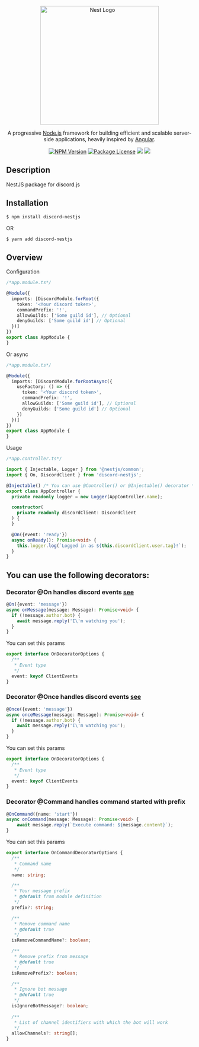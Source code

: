 <p align="center">
  <a href="http://nestjs.com/" target="blank"><img src="https://nestjs.com/img/logo_text.svg" width="320" alt="Nest Logo" /></a>
</p>

[travis-image]: https://api.travis-ci.org/nestjs/nest.svg?branch=master
[travis-url]: https://travis-ci.org/nestjs/nest
[linux-image]: https://img.shields.io/travis/nestjs/nest/master.svg?label=linux
[linux-url]: https://travis-ci.org/nestjs/nest
  
  <p align="center">A progressive <a href="http://nodejs.org" target="blank">Node.js</a> framework for building efficient and scalable server-side applications, heavily inspired by <a href="https://angular.io" target="blank">Angular</a>.</p>
    <p align="center">
<a href="https://www.npmjs.com/~nestjscore"><img src="https://img.shields.io/npm/v/@nestjs/core.svg" alt="NPM Version" /></a>
<a href="https://www.npmjs.com/~nestjscore"><img src="https://img.shields.io/npm/l/@nestjs/core.svg" alt="Package License" /></a>
  <a href="https://paypal.com/paypalme/fjodorrybakov"><img src="https://img.shields.io/badge/Donate-PayPal-dc3d53.svg"/></a>
  <a href="https://twitter.com/nestframework"><img src="https://img.shields.io/twitter/follow/nestframework.svg?style=social&label=Follow"></a>
</p>
  <!--[![Backers on Open Collective](https://opencollective.com/nest/backers/badge.svg)](https://opencollective.com/nest#backer)
  [![Sponsors on Open Collective](https://opencollective.com/nest/sponsors/badge.svg)](https://opencollective.com/nest#sponsor)-->

## Description

NestJS package for discord.js

## Installation

```bash
$ npm install discord-nestjs
```
OR 
```bash
$ yarn add discord-nestjs
```

## Overview
Configuration
```typescript
/*app.module.ts*/

@Module({
  imports: [DiscordModule.forRoot({
    token: '<Your discord token>',
    commandPrefix: '!',
    allowGuilds: ['Some guild id'], // Optional
    denyGuilds: ['Some guild id'] // Optional
  })]
})
export class AppModule {
}
```
Or async
```typescript
/*app.module.ts*/

@Module({
  imports: [DiscordModule.forRootAsync({
    useFactory: () => ({
      token: '<Your discord token>',
      commandPrefix: '!',
      allowGuilds: ['Some guild id'], // Optional
      denyGuilds: ['Some guild id'] // Optional
    })
  })]
})
export class AppModule {
}
```
Usage
```typescript
/*app.controller.ts*/

import { Injectable, Logger } from '@nestjs/common';
import { On, DiscordClient } from 'discord-nestjs';

@Injectable() /* You can use @Controller() or @Injectable() decorator */
export class AppController {
  private readonly logger = new Logger(AppController.name);

  constructor(
    private readonly discordClient: DiscordClient
  ) {
  }

  @On({event: 'ready'})
  async onReady(): Promise<void> {
    this.logger.log(`Logged in as ${this.discordClient.user.tag}!`);
  }
}
```

## You can use the following decorators:

### Decorator @On handles discord events [see](https://gist.github.com/koad/316b265a91d933fd1b62dddfcc3ff584)
```typescript
@On({event: 'message'})
async onMessage(message: Message): Promise<void> {
  if (!message.author.bot) {
    await message.reply('I\'m watching you');
  }
}
```
You can set this params
```typescript
export interface OnDecoratorOptions {
  /**
   * Event type
   */
  event: keyof ClientEvents
}
```

### Decorator @Once handles discord events [see](https://gist.github.com/koad/316b265a91d933fd1b62dddfcc3ff584)
```typescript
@Once({event: 'message'})
async onceMessage(message: Message): Promise<void> {
  if (!message.author.bot) {
    await message.reply('I\'m watching you');
  }
}
```
You can set this params
```typescript
export interface OnDecoratorOptions {
  /**
   * Event type
   */
  event: keyof ClientEvents
}
```

### Decorator @Command handles command started with prefix
```typescript
@OnCommand({name: 'start'})
async onCommand(message: Message): Promise<void> {
    await message.reply(`Execute command: ${message.content}`);
}
```
You can set this params
```typescript
export interface OnCommandDecoratorOptions {
  /**
   * Command name
   */
  name: string;

  /**
   * Your message prefix
   * @default from module definition
   */
  prefix?: string;

  /**
   * Remove command name
   * @default true
   */
  isRemoveCommandName?: boolean;

  /**
   * Remove prefix from message
   * @default true
   */
  isRemovePrefix?: boolean;

  /**
   * Ignore bot message
   * @default true
   */
  isIgnoreBotMessage?: boolean;
  
  /**
   * List of channel identifiers with which the bot will work
   */
  allowChannels?: string[];
}

```
